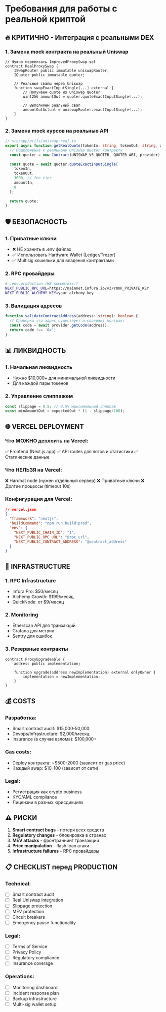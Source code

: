 # Требования для работы с реальной криптой

## 🔥 КРИТИЧНО - Интеграция с реальными DEX

### 1. Замена mock контракта на реальный Uniswap

```solidity
// Нужно переписать ImprovedProxySwap.sol
contract RealProxySwap {
    ISwapRouter public immutable uniswapRouter;
    IQuoter public immutable quoter;
    
    // Реальные свапы через Uniswap
    function swapExactInputSingle(...) external {
        // Получаем quote из Uniswap Quoter
        uint256 amountOut = quoter.quoteExactInputSingle(...);
        
        // Выполняем реальный свап
        amountOutActual = uniswapRouter.exactInputSingle(...);
    }
}
```

### 2. Замена mock курсов на реальные API

```typescript
// src/app/utils/uniswap-real.ts
export async function getRealQuote(tokenIn: string, tokenOut: string, amountIn: string) {
  // Подключение к реальному Uniswap Quoter контракту
  const quoter = new Contract(UNISWAP_V3_QUOTER, QUOTER_ABI, provider);
  
  const quote = await quoter.quoteExactInputSingle(
    tokenIn,
    tokenOut,
    3000, // fee tier
    amountIn,
    0
  );
  
  return quote;
}
```

## 🛡️ БЕЗОПАСНОСТЬ

### 1. Приватные ключи
- ❌ НЕ хранить в .env файлах
- ✅ Использовать Hardware Wallet (Ledger/Trezor)
- ✅ Multisig кошельки для владения контрактами

### 2. RPC провайдеры
```bash
# .env.production (НЕ коммитить!)
NEXT_PUBLIC_RPC_URL=https://mainnet.infura.io/v3/YOUR_PRIVATE_KEY
NEXT_PUBLIC_ALCHEMY_KEY=your_alchemy_key
```

### 3. Валидация адресов
```typescript
function validateContractAddress(address: string): boolean {
  // Проверка что адрес существует и содержит контракт
  const code = await provider.getCode(address);
  return code !== '0x';
}
```

## 📊 ЛИКВИДНОСТЬ

### 1. Начальная ликвидность
- Нужно $10,000+ для минимальной ликвидности
- Для каждой пары токенов

### 2. Управление слиппажем
```typescript
const slippage = 0.5; // 0.5% максимальный слиппаж
const minAmountOut = expectedOut * (1 - slippage/100);
```

## 🌐 VERCEL DEPLOYMENT

### Что МОЖНО деплоить на Vercel:
✅ Frontend (Next.js app)
✅ API routes для логов и статистики
✅ Статические данные

### Что НЕЛЬЗЯ на Vercel:
❌ Hardhat node (нужен отдельный сервер)
❌ Приватные ключи
❌ Долгие процессы (timeout 10s)

### Конфигурация для Vercel:
```json
// vercel.json
{
  "framework": "nextjs",
  "buildCommand": "npm run build:prod",
  "env": {
    "NEXT_PUBLIC_CHAIN_ID": "1",
    "NEXT_PUBLIC_RPC_URL": "@rpc_url",
    "NEXT_PUBLIC_CONTRACT_ADDRESS": "@contract_address"
  }
}
```

## 🔧 INFRASTRUCTURE

### 1. RPC Infrastructure
- Infura Pro: $50/месяц
- Alchemy Growth: $199/месяц
- QuickNode: от $9/месяц

### 2. Monitoring
- Etherscan API для транзакций
- Grafana для метрик
- Sentry для ошибок

### 3. Резервные контракты
```solidity
contract ProxyUpgradeable {
    address public implementation;
    
    function upgrade(address newImplementation) external onlyOwner {
        implementation = newImplementation;
    }
}
```

## 💰 COSTS

### Разработка:
- Smart contract audit: $15,000-50,000
- Devops/Infrastructure: $2,000/месяц
- Insurance (в случае взлома): $100,000+

### Gas costs:
- Deploy контракта: ~$500-2000 (зависит от gas price)
- Каждый swap: $10-100 (зависит от сети)

### Legal:
- Регистрация как crypto business
- KYC/AML compliance
- Лицензии в разных юрисдикциях

## ⚠️ РИСКИ

1. **Smart contract bugs** - потеря всех средств
2. **Regulatory changes** - блокировка в странах
3. **MEV attacks** - фронтраннинг транзакций
4. **Price manipulation** - flash loan атаки
5. **Infrastructure failures** - RPC провайдеры

## 📋 CHECKLIST перед PRODUCTION

### Technical:
- [ ] Smart contract audit
- [ ] Real Uniswap integration
- [ ] Slippage protection
- [ ] MEV protection
- [ ] Circuit breakers
- [ ] Emergency pause functionality

### Legal:
- [ ] Terms of Service
- [ ] Privacy Policy
- [ ] Regulatory compliance
- [ ] Insurance coverage

### Operations:
- [ ] Monitoring dashboard
- [ ] Incident response plan
- [ ] Backup infrastructure
- [ ] Multi-sig wallet setup
